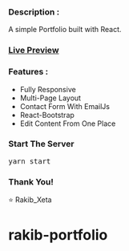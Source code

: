 ### Description :

A simple Portfolio built with React. 

### [Live Preview](https://rakibdev.netlify.app/)

<!-- ![react portfolio](src/assets/images/react%20portfolio%20gif.gif) -->


### Features :

- Fully Responsive
- Multi-Page Layout
- Contact Form With EmailJs
- React-Bootstrap
- Edit Content From One Place

### Start The Server

<pre>yarn start</pre>


### Thank You!
 ⭐ Rakib_Xeta
 


# rakib-portfolio
